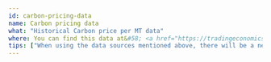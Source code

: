 ```yaml
---
id: carbon-pricing-data
name: Carbon pricing data
what: "Historical Carbon price per MT data"
where: You can find this data at&#58; <a href="https://tradingeconomics.com/commodity/carbon">Trading Economics</a>. 
tips: ["When using the data sources mentioned above, there will be a need to scrape the data first."]
---
```

